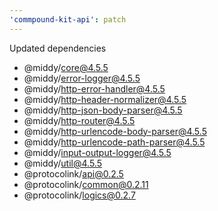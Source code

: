 ```yaml
---
'commpound-kit-api': patch
---
```


Updated dependencies
- @middy/core@4.5.5
- @middy/error-logger@4.5.5
- @middy/http-error-handler@4.5.5
- @middy/http-header-normalizer@4.5.5
- @middy/http-json-body-parser@4.5.5
- @middy/http-router@4.5.5
- @middy/http-urlencode-body-parser@4.5.5
- @middy/http-urlencode-path-parser@4.5.5
- @middy/input-output-logger@4.5.5
- @middy/util@4.5.5
- @protocolink/api@0.2.5
- @protocolink/common@0.2.11
- @protocolink/logics@0.2.7
